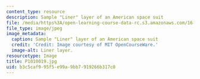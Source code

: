 ```yaml
---
content_type: resource
description: Sample "Liner" layer of an American space suit
file: /media/https%3A/open-learning-course-data-rc.s3.amazonaws.com/16-885j-aircraft-systems-engineering-fall-2005/b3c5caf995f5e99a9bb7919266b317c0_P1010019.jpg
file_type: image/jpeg
image_metadata:
  caption: Sample "Liner" layer of an American space suit
  credit: 'Credit: Image courtesy of MIT OpenCourseWare.'
  image-alt: Liner layer.
resourcetype: Image
title: P1010019.jpg
uid: b3c5caf9-95f5-e99a-9bb7-919266b317c0
---
```

